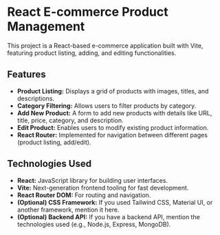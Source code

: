 # React E-commerce Product Management

This project is a React-based e-commerce application built with Vite, featuring product listing, adding, and editing functionalities.

## Features

* **Product Listing:** Displays a grid of products with images, titles, and descriptions.
* **Category Filtering:** Allows users to filter products by category.
* **Add New Product:** A form to add new products with details like URL, title, price, category, and description.
* **Edit Product:** Enables users to modify existing product information.
* **React Router:** Implemented for navigation between different pages (product listing, add/edit).

## Technologies Used

* **React:** JavaScript library for building user interfaces.
* **Vite:** Next-generation frontend tooling for fast development.
* **React Router DOM:** For routing and navigation.
* **(Optional) CSS Framework:** If you used Tailwind CSS, Material UI, or another framework, mention it here.
* **(Optional) Backend API:** If you have a backend API, mention the technologies used (e.g., Node.js, Express, MongoDB).
